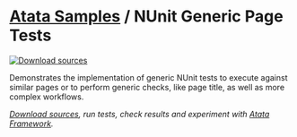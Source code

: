 # [Atata Samples](https://github.com/atata-framework/atata-samples) / NUnit Generic Page Tests

[![Download sources](https://img.shields.io/badge/Download-sources-brightgreen.svg)](https://github.com/atata-framework/atata-samples/raw/main/_archives/NUnit.GenericPageTests.zip)

Demonstrates the implementation of generic NUnit tests to execute against similar pages or to perform generic checks,
like page title, as well as more complex workflows.

*[Download sources](https://github.com/atata-framework/atata-samples/raw/main/_archives/NUnit.GenericPageTests.zip), run tests, check results and experiment with [Atata Framework](https://atata.io).*